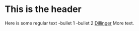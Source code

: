 # This is the header

Here is some regular text
-bullet 1
-bullet 2 
[Dillinger](http://dillinger.io/)
More text.